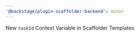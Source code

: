 ```yaml
---
'@backstage/plugin-scaffolder-backend': minor
---
```


New `taskId` Context Variable in Scaffolder Templates
